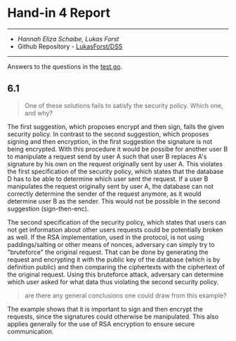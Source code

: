 # Hand-in 4 Report
___
* *Hannah Eliza Schaibe, Lukas Forst*
* Github Repository - [LukasForst/DSS](https://github.com/LukasForst/DSS/tree/master/handins/4)
___

Answers to the questions in the [test.go](test.go).

## 6.1
> One of these solutions fails to satisfy the security policy. Which one, and why? 

The first suggestion, which proposes encrypt and then sign, fails the given security policy.
In contrast to the second suggestion, which proposes signing and then encryption, in the first suggestion the signature is not being encrypted. With this procedure it would be possibe for another user B to manipulate a request send by user A such that user B replaces A's signature by his own on the request originally sent by user A. This violates the first specification of the security policy, which states that the database D has to be able to determine which user sent the request. If a user B manipulates the request originally sent by user A, the database can not correctly determine the sender of the request anymore, as it would determine user B as the sender. This would not be possible in the second suggestion (sign-then-enc). 

The second specification of the security policy, which states that users can not get information about other users requests could be potentially broken as well. If the RSA implementation, used in the protocol, is not using paddings/salting or other means of nonces, adversary can simply try to "bruteforce" the original request. That can be done by generating the request and encrypting it with the public key of the database (which is by definition public) and then comparing the ciphertexts with the ciphertext of the original request. Using this bruteforce attack, adversary can determine which user asked for what data thus violating the second security policy.

> are there any general conclusions one could draw from this example?

The example shows that it is important to sign and then encrypt the requests, since the signatures could otherwise be manipulated.
This also applies generally for the use of RSA encryption to ensure secure communication.
